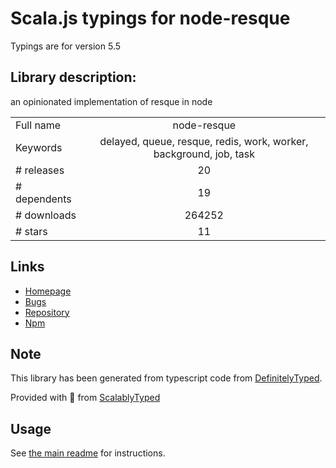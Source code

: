 
# Scala.js typings for node-resque

Typings are for version 5.5

## Library description:
an opinionated implementation of resque in node

|                    |                 |
| ------------------ | :-------------: |
| Full name          | node-resque |
| Keywords           | delayed, queue, resque, redis, work, worker, background, job, task |
| # releases         | 20 |
| # dependents       | 19 |
| # downloads        | 264252 |
| # stars            | 11 |

## Links
- [Homepage](http://github.com/actionhero/node-resque)
- [Bugs](https://github.com/actionhero/node-resque/issues)
- [Repository](https://github.com/actionhero/node-resque)
- [Npm](https://www.npmjs.com/package/node-resque)
    


## Note
This library has been generated from typescript code from [DefinitelyTyped](https://definitelytyped.org).

Provided with :purple_heart: from [ScalablyTyped](https://github.com/oyvindberg/ScalablyTyped)

## Usage
See [the main readme](../../readme.md) for instructions.


